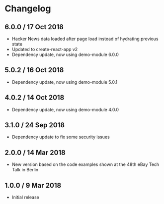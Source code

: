 # Changelog

## 6.0.0 / 17 Oct 2018

* Hacker News data loaded after page load instead of hydrating previous state
* Updated to create-react-app v2
* Dependency update, now using demo-module 6.0.0

## 5.0.2 / 16 Oct 2018

* Dependency update, now using demo-module 5.0.1

## 4.0.2 / 14 Oct 2018

* Dependency update, now using demo-module 4.0.0

## 3.1.0 / 24 Sep 2018

* Dependency update to fix some security issues

## 2.0.0 / 14 Mar 2018

* New version based on the code examples shown at the 48th eBay Tech Talk in Berlin

## 1.0.0 / 9 Mar 2018

* Initial release 

